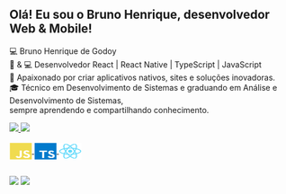 ## Olá! Eu sou o Bruno Henrique, desenvolvedor Web & Mobile!

  💻 Bruno Henrique de Godoy <br/>
  📱 & 💻 Desenvolvedor React | React Native | TypeScript | JavaScript <br/>
  🚀 Apaixonado por criar aplicativos nativos, sites e soluções inovadoras. <br/>
  🎓 Técnico em Desenvolvimento de Sistemas e graduando em Análise e Desenvolvimento de Sistemas, <br/> sempre aprendendo e compartilhando conhecimento.

 <div>
  <a href="https://github.com/Brunogodoy2911">
  <img height="180em" src="https://github-readme-stats.vercel.app/api?username=Brunogodoy2911&show_icons=true&theme=dracula&include_all_commits=true&count_private=true"/>
  <img height="180em" src="https://github-readme-stats.vercel.app/api/top-langs/?username=Brunogodoy2911&layout=compact&langs_count=16&theme=dracula"/>
</div>

<div style="display: inline_block"><br>
  <img align="center" alt="Rafa-Js" height="30" width="40" src="https://raw.githubusercontent.com/devicons/devicon/master/icons/javascript/javascript-plain.svg">
  <img align="center" alt="Rafa-Ts" height="30" width="40" src="https://raw.githubusercontent.com/devicons/devicon/master/icons/typescript/typescript-plain.svg">
  <img align="center" alt="Rafa-React" height="30" width="40" src="https://raw.githubusercontent.com/devicons/devicon/master/icons/react/react-original.svg">
</div>

##

<div> 
  <a href = "mailto:brunogodoy29@hotmail.com"><img src="https://img.shields.io/badge/-Gmail-%23333?style=for-the-badge&logo=gmail&logoColor=white" target="_blank"></a>
  <a href="https://www.linkedin.com/in/bruno-godoy-07806726b/" target="_blank"><img src="https://img.shields.io/badge/-LinkedIn-%230077B5?style=for-the-badge&logo=linkedin&logoColor=white" target="_blank"></a> 
 
</div>

